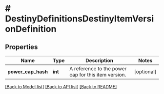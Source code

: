 # # DestinyDefinitionsDestinyItemVersionDefinition

## Properties

Name | Type | Description | Notes
------------ | ------------- | ------------- | -------------
**power_cap_hash** | **int** | A reference to the power cap for this item version. | [optional]

[[Back to Model list]](../../README.md#models) [[Back to API list]](../../README.md#endpoints) [[Back to README]](../../README.md)

